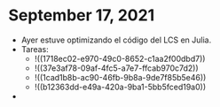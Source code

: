 # September 17, 2021

- Ayer estuve optimizando el código del LCS en Julia.
- Tareas:
	- !((1718ec02-e970-49c0-8652-c1aa2f00dbd7))
	- !((37e3af78-09af-4fc5-a7e7-ffcab970c7d2))
	- !((1cad1b8b-ac90-46fb-9b8a-9de7f85b5e46))
	- !((b12363dd-e49a-420a-9ba1-5bb5fced19a0))
- 

